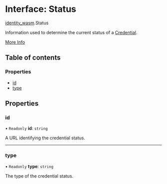 # Interface: Status

[identity\_wasm](../modules/identity_wasm.md).Status

Information used to determine the current status of a [Credential](../classes/identity_wasm.Credential.md).

[More Info](https://www.w3.org/TR/vc-data-model/#status)

## Table of contents

### Properties

- [id](identity_wasm.Status.md#id)
- [type](identity_wasm.Status.md#type)

## Properties

### id

• `Readonly` **id**: `string`

A URL identifying the credential status.

___

### type

• `Readonly` **type**: `string`

The type of the credential status.
